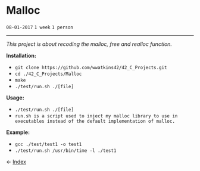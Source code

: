 # Malloc

`08-01-2017`
`1 week`
`1 person`

---

_This project is about recoding the malloc, free and realloc function._

__Installation:__

* `git clone https://github.com/wwatkins42/42_C_Projects.git`
* `cd ./42_C_Projects/Malloc`
* `make`
* `./test/run.sh ./[file]`

**Usage:**
* `./test/run.sh ./[file]`
* `run.sh is a script used to inject my malloc library to use in executables instead of the default implementation of malloc.`

**Example:**
* `gcc ./test/test1 -o test1`
* `./test/run.sh /usr/bin/time -l ./test1`

&#8592; [Index](https://wwatkins42.github.io/index)
